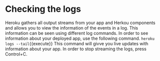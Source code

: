 # Checking the logs
Heroku gathers all output streams from your app and Herkou components and allows you to view the information of the events in a log.
This information can be seen using different log commands.
In order to see information about your deployed app, use the following command.
`heroku logs --tail`{{execute}}
This command will givve you live updates with information about your app.
In order to stop streaming the logs, press Control+C.
